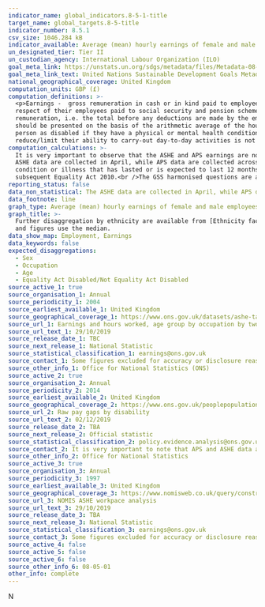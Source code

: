 ```yaml
---
indicator_name: global_indicators.8-5-1-title
target_name: global_targets.8-5-title
indicator_number: 8.5.1
csv_size: 1046.284 kB
indicator_available: Average (mean) hourly earnings of female and male employees, by occupation, working pattern, age, country and persons with disabilities
un_designated_tier: Tier II
un_custodian_agency: International Labour Organization (ILO)
goal_meta_link: https://unstats.un.org/sdgs/metadata/files/Metadata-08-05-01.pdf
goal_meta_link_text: United Nations Sustainable Development Goals Metadata (PDF 317 KB)
national_geographical_coverage: United Kingdom
computation_units: GBP (£)
computation_definitions: >-
  <p>Earnings -  gross remuneration in cash or in kind paid to employees, as a rule at regular intervals, for time worked or work done together with remuneration for time not worked, such as annual vacation, other type of paid leave or holidays. Earnings exclude employers’ contributions in
  respect of their employees paid to social security and pension schemes and also the benefits received by employees under these schemes. Earnings also exclude severance and termination pay. For international comparability purposes, statistics of earnings used relate to employees’ gross
  remuneration, i.e. the total before any deductions are made by the employer in respect of taxes, contributions of employees to social security and pension schemes, life insurance premiums, union dues and other obligations of employees. As stated in the indicator title, data on earnings
  should be presented on the basis of the arithmetic average of the hourly earnings of all employees. </p><p>Disability Status - The <a href="https://gss.civilservice.gov.uk/policy-store/measuring-disability-for-the-equality-act-2010/">(GSS) harmonised "core" definition</a> identifies a
  person as disabled if they have a physical or mental health condition or illness that has lasted or is expected to last 12 months or more, that reduces/limits their ability to carry-out day-to-day activities. It is important to note that a person who has a long-term illness that does not
  reduce/limit their ability to carry-out day-to-day activities is not disabled under the definition. The GSS harmonised questions are asked of the respondent in the survey, meaning that disability status is self-reported.</p>
computation_calculations: >-
  It is very important to observe that the ASHE and APS earnings are not directly comparable, and that APS data is used to disaggregate by disability only because ASHE cannot be disaggregated by disability. The APS data is based on the working population and covers age ranges 16 to 64. The
  ASHE data are collected in April, while APS data are collected across the whole year. To define disability in this publication we refer to the Government Statistical Service (GSS) harmonised “core” definition - this identifies “disabled” as a person who has a physical or mental health
  condition or illness that has lasted or is expected to last 12 months or more, that reduces their ability to carry-out day-to-day activities.<br />The GSS definition is designed to reflect the definitions that appear in legal terms in the Disability Discrimination Act 1995 (DDA) and the
  subsequent Equality Act 2010.<br />The GSS harmonised questions are asked of the respondent in the survey, meaning that disability status is self-reported.
reporting_status: false
data_non_statistical: The ASHE data are collected in April, while APS data are collected across the whole year.
data_footnote: line
graph_type: Average (mean) hourly earnings of female and male employees by occupation, age and persons with disabilities
graph_title: >-
  Further disaggregation by ethnicity are available from [Ethnicity facts and figures](https://www.ons.gov.uk/employmentandlabourmarket/peopleinwork/earningsandworkinghours/datasets/ethnicitypaygapreferencetables). Note that the data on the SDG page uses the mean, while the Ethnicity facts
  and figures use the median.
data_show_map: Employment, Earnings
data_keywords: false
expected_disaggregations:
  - Sex
  - Occupation
  - Age
  - Equality Act Disabled/Not Equality Act Disabled
source_active_1: true
source_organisation_1: Annual
source_periodicity_1: 2004
source_earliest_available_1: United Kingdom
source_geographical_coverage_1: https://www.ons.gov.uk/datasets/ashe-tables-20/editions/time-series/versions/1
source_url_1: Earnings and hours worked, age group by occupation by two-digit SOC - ASHE Table 20
source_url_text_1: 29/10/2019
source_release_date_1: TBC
source_next_release_1: National Statistic
source_statistical_classification_1: earnings@ons.gov.uk
source_contact_1: Some figures excluded for accuracy or disclosure reasons - see source data. It is very important to note that APS and ASHE data are not directly comparable.
source_other_info_1: Office for National Statistics (ONS)
source_active_2: true
source_organisation_2: Annual
source_periodicity_2: 2014
source_earliest_available_2: United Kingdom
source_geographical_coverage_2: https://www.ons.gov.uk/peoplepopulationandcommunity/healthandsocialcare/disability/datasets/rawpaygapsbydisability
source_url_2: Raw pay gaps by disability
source_url_text_2: 02/12/2019
source_release_date_2: TBA
source_next_release_2: Official statistic
source_statistical_classification_2: policy.evidence.analysis@ons.gov.uk
source_contact_2: It is very important to note that APS and ASHE data are not directly comparable. APS data covers working population in the age range 16 to 64.
source_other_info_2: Office for National Statistics
source_active_3: true
source_organisation_3: Annual
source_periodicity_3: 1997
source_earliest_available_3: United Kingdom
source_geographical_coverage_3: https://www.nomisweb.co.uk/query/construct/summary.asp?mode=construct&version=0&dataset=99
source_url_3: NOMIS ASHE workpace analysis
source_url_text_3: 29/10/2019
source_release_date_3: TBA
source_next_release_3: National Statistic
source_statistical_classification_3: earnings@ons.gov.uk
source_contact_3: Some figures excluded for accuracy or disclosure reasons - see source data. It is very important to note that APS and ASHE data are not directly comparable.
source_active_4: false
source_active_5: false
source_active_6: false
source_other_info_6: 08-05-01
other_info: complete 
---
```

N